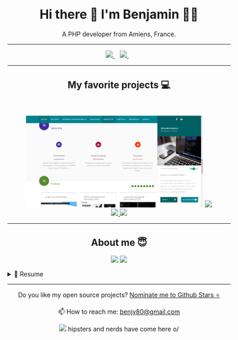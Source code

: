 
<h1 align='center'>
  Hi there 👋 I'm Benjamin 👨‍💻
</h1>

<p align='center'>
  A PHP developer from Amiens, France.
</p>

---

<p align='center'>
  <a href="https://www.linkedin.com/in/benjamin-mabille-b4033154/">
    <img src="https://img.shields.io/badge/linkedin-%230077B5.svg?&style=for-the-badge&logo=linkedin&logoColor=white" />
  </a>&nbsp;&nbsp;
  <a href="https://www.benjamin-mabille.fr">
    <img src="https://img.shields.io/badge/website-000000?style=for-the-badge&logo=About.me&logoColor=white" />        
  </a>&nbsp;&nbsp;
</p>

---
<h2 align="center">My favorite projects 💻</h2>
<br />
<p align="center">
  <img width="400" src="https://github.com/benjy8001/web-cv/blob/V2/public/thumbnail-web-cv.png" />
  <img width="400" src="https://github.com/benjy8001/php-fpm-opencv/blob/main/public/thumbnail.png" />
  <br />
  <a href="https://github.com/benjy8001/web-cv">
    <img align="" src="https://github-readme-stats.vercel.app/api/pin/?username=benjy8001&repo=web-cv" />
  </a>
  <a href="https://github.com/benjy8001/php-fpm-opencv">
    <img align="" src="https://github-readme-stats.vercel.app/api/pin/?username=benjy8001&repo=php-fpm-opencv" />
  </a>
</p>

---
<h2 align="center">About me 😇</h2>

<p align='center'>
  <a href="#"><img src="https://github-readme-stats.vercel.app/api?username=benjy8001&show_icons=true&count_private=true&theme=dark" width="350"></a>
  <a href="#"><img src="https://github-readme-stats.vercel.app/api/top-langs/?username=benjy8001&layout=compact&show_icons=true&theme=dark" width="350"></a>
</p

---

<details>
  <summary>📃 Resume</summary>


## Education

## Experience
</details>

---

<p align='center'>
  Do you like my open source projects? <a href='https://stars.github.com/nominate/'>Nominate me to Github Stars ⭐</a>
</p>

<p align='center'>
  📫 How to reach me: <a href='mailto:benjy80@gmail.com'>benjy80@gmail.com</a>
</p>
<p align='center'>
  <a href="#"><img src="https://badges.pufler.dev/visits/benjy8001/benjy8001"></a> hipsters and nerds have come here o/
</p>



<!--
**benjy8001/benjy8001** is a ✨ _special_ ✨ repository because its `README.md` (this file) appears on your GitHub profile.

Here are some ideas to get you started:

- 🔭 I’m currently working on ...
- 🌱 I’m currently learning ...
- 👯 I’m looking to collaborate on ...
- 🤔 I’m looking for help with ...
- 💬 Ask me about ...
- 📫 How to reach me: ...
- 😄 Pronouns: ...
- ⚡ Fun fact: ...
-->
